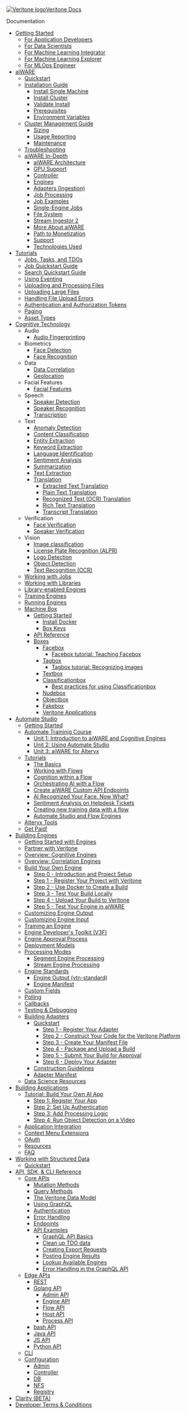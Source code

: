 <!-- markdownlint-disable no-inline-html first-line-h1 -->

<!-- Sidebar Logo -->

<style>
.sidebar ul li.active>a {
  color:#222;
  font-size: 18px;
}
.sidebar ul li a {
  font-size: 18px;
  height: 28px;
}
.sidebar {
    font-size: 12pt;
}

.app-sub-sidebar li:before {
    content: "";
    padding-right: 0px;
    float: left
}

</style>

<a href="/"><div class="logo hide-in-embed-mode"><img src="https://static.veritone.com/assets/favicon/favicon.ico" alt="Veritone logo"/><span class="logo-text">Veritone Docs<span></div></a>

<!-- Hide the logo in the embed mode and only show text -->
<div class="logo show-in-embed-mode"><span class="logo-text">Documentation<span></div>


- [Getting Started](/getting-started/)
    <!--- [For Beginners](/page-under-construction)-->
    - [For Application Developers](/getting-started/app-developer/)
    - [For Data Scientists](/getting-started/engine-developer/)
    - [For Machine Learning Integrator](/getting-started/ml-integrator/) <!-- remove or change to developer? -->
    - [For Machine Learning Explorer](/getting-started/ml-explorer/) <!-- remove? -->
    - [For MLOps Engineer](/getting-started/mlops/)
- [aiWARE](/aiware/)
  - [Quickstart](/aiware/install/aiware-anywhere-quickstart.md) 
  - [Installation Guide](/aiware/install/installation-guide-overview.md)  
    - [Install Single Machine](/aiware/install/install.md) <!-- installation guide overview --><!-- Single machine, small cluster, expanded cluster, should be part of the CLI -->
    - [Install Cluster](/aiware/install/cluster.md) <!-- everything you need to know -->
    - [Validate Install](/aiware/install/validate.md) <!-- move under installation -->
    - [Prerequisites](/aiware/install/prereq.md) <!-- split this page -->
    - [Environment Variables](/aiware/install/envs.md) <!-- move -->
  - [Cluster Management Guide](/aiware/install/manage.md) <!-- advanced steps, platform mgmt -->
    - [Sizing](/aiware/install/sizing.md)
    - [Usage Reporting](/aiware/install/usage.md)
    - [Maintenance](/aiware/troubleshooting/maintenance.md)
  - [Troubleshooting](/aiware/troubleshooting/)
  - [aiWARE In-Depth](/aiware/aiWARE-in-depth/) <!-- rewrite this section -->
    - [aiWARE Architecture](/aiware/aiWARE-in-depth/architecture-overview/)
    - [GPU Support](/aiware/aiWARE-in-depth/gpu-support.md)
    - [Controller](/aiware/aiWARE-in-depth/controller)
    - [Engines](/aiware/aiWARE-in-depth/engines)
    - [Adapters (Ingestion)](/developer/engines/adapters/)
    - [Job Processing](/aiware/aiWARE-in-depth/job-processing)
    - [Job Examples](/aiware/aiWARE-in-depth/job-examples)
    - [Single-Engine Jobs](/aiware/aiWARE-in-depth/single-engine-jobs)
    - [File System](/aiware/aiWARE-in-depth/file-system)
    - [Stream Ingestor 2](/aiware/aiWARE-in-depth/stream-ingestor)
    - [More About aiWARE](/aiware/aiware-features.md)
    - [Path to Monetization](/developer/engines/getting-started/path-to-monetization/)
    - [Support](/developer/engines/getting-started/support/)
    - [Technologies Used](/developer/engines/getting-started/technologies/)
- [Tutorials](/apis/tutorials/) <!-- distribute those tutorials to the appropriate sectioins; make this page a hub/toc for deep links into docs in other sections. -->
  - [Jobs, Tasks, and TDOs](/apis/jobs-tasks-tdos.md)
  - [Job Quickstart Guide](/apis/job-quickstart/)
  - [Search Quickstart Guide](/apis/search-quickstart/)
  - [Using Eventing](/apis/eventing/eventing.md)
  - [Uploading and Processing Files](/apis/tutorials/upload-and-process.md)
  - [Uploading Large Files](/apis/tutorials/uploading-large-files.md)
  - [Handling File Upload Errors](/apis/tutorials/file-upload-error-handling.md)
  - [Authentication and Authorization Tokens](/apis/tutorials/tokens.md)
  - [Paging](/apis/tutorials/paging.md)
  - [Asset Types](/apis/tutorials/asset-types.md)
- [Cognitive Technology](/cognitive-technology/) <!-- Maybe Cognitive Engines? -->
  - Audio <!-- These class pages need to be clickable and have a quick intro plus toc. Also, are we still using classes? maybe better just flatted the list of categories here -->
    - [Audio Fingerprinting](/developer/engines/cognitive/audio/audio-fingerprinting/)
  - Biometrics
    - [Face Detection](/developer/engines/cognitive/biometrics/face-detection/)
    - [Face Recognition](/developer/engines/cognitive/biometrics/face-recognition/)
  - Data
    - [Data Correlation](/developer/engines/cognitive/data/correlation/)
    - [Geolocation](/developer/engines/cognitive/data/geolocation/)
  - Facial Features
    - [Facial Features](/developer/engines/cognitive/facial-features/)
  - Speech
    - [Speaker Detection](/developer/engines/cognitive/speech/speaker-detection/)
    - [Speaker Recognition](/developer/engines/cognitive/speech/speaker-recognition/)
    - [Transcription](/developer/engines/cognitive/speech/transcription/)
  - Text
    - [Anomaly Detection](/developer/engines/cognitive/text/anomaly-detection/)
    - [Content Classification](/developer/engines/cognitive/text/content-classification/)
    - [Entity Extraction](/developer/engines/cognitive/text/entity-extraction/)
    - [Keyword Extraction](/developer/engines/cognitive/text/keyword-extraction/)
    - [Language Identification](/developer/engines/cognitive/text/language-identification/)
    - [Sentiment Analysis](/developer/engines/cognitive/text/sentiment/)
    - [Summarization](/developer/engines/cognitive/text/summarization/)
    - [Text Extraction](/developer/engines/cognitive/text/text-extraction/)
    - [Translation](/developer/engines/cognitive/text/translation/)
      - [Extracted Text Translation](/developer/engines/cognitive/text/translation/extracted-text/)
      - [Plain Text Translation](/developer/engines/cognitive/text/translation/plain-text/)
      - [Recognized Text (OCR) Translation](/developer/engines/cognitive/text/translation/recognized-text/)
      - [Rich Text Translation](/developer/engines/cognitive/text/translation/rich-text/)
      - [Transcript Translation](/developer/engines/cognitive/text/translation/transcript/)
  - Verification
    - [Face Verification](/developer/engines/cognitive/verification/face-verification/)
    - [Speaker Verification](/developer/engines/cognitive/verification/speaker-verification/)
  - Vision
    - [Image classification](/developer/engines/cognitive/vision/image-classification/)
    - [License Plate Recognition (ALPR)](/developer/engines/cognitive/vision/license-plate/)
    - [Logo Detection](/developer/engines/cognitive/vision/logo-detection/)
    - [Object Detection](/developer/engines/cognitive/vision/object-detection/)
    - [Text Recognition (OCR)](/developer/engines/cognitive/vision/text-recognition/)
  - [Working with Jobs](/quickstart/jobs/?id=working-with-jobs)
  - [Working with Libraries](/developer/libraries/)
  - [Library-enabled Engines](/developer/libraries/engines.md)
  - [Training Engines](/developer/libraries/training.md)
  - [Running Engines](/developer/libraries/running.md)
  - [Machine Box](/developer/machine-box/)
    - [Getting Started](/developer/machine-box/setup/)
      - [Install Docker](/developer/machine-box/setup/docker)
      - [Box Keys](/developer/machine-box/setup/box-key)
    - [API Reference](/developer/machine-box/api-guidelines)
    - [Boxes](/developer/machine-box/boxes/)
      - [Facebox](/developer/machine-box/boxes/facebox-overview)
        - [Facebox tutorial: Teaching Facebox](/developer/machine-box/boxes/teaching-facebox)
      - [Tagbox](/developer/machine-box/boxes/tagbox)
        - [Tagbox tutorial: Recognizing images](/developer/machine-box/boxes/tagbox/recognizing-images)
      - [Textbox](/developer/machine-box/boxes/textbox)
      - [Classificationbox](/developer/machine-box/boxes/classificationbox)
        - [Best practices for using Classificationbox](/developer/machine-box/boxes/classificationbox/best-practices)
      - [Nudebox](/developer/machine-box/boxes/nudebox)
      - [Objectbox](/developer/machine-box/boxes/objectbox)
      - [Fakebox](/developer/machine-box/boxes/fakebox)
      - [Veritone Applications](/apps/)
- [Automate Studio](/automate-studio/)
  - [Getting Started](/automate-studio/getting-started/README)
  - [Automate Traininig Course](/automate-studio/Training/intro-to-automate/unit-1.md) <!--/page-under-construction)-->
    - [Unit 1: Introduction to aiWARE and Cognitive Engines](/automate-studio/Training/intro-to-automate/unit-1.md) 
    - [Unit 2: Using Automate Studio](/automate-studio/Training/intro-to-automate/unit-2.md)
    - [Unit 3: aiWARE for Alteryx](/automate-studio/Training/intro-to-automate/unit-3.md)
  - [Tutorials](/automate-studio/tutorials/automate-tutorials)
    - [The Basics](/automate-studio/Training/crawl)
    - [Working with Flows](/automate-studio/Training/walk/README.md)
    - [Cognition within a Flow](/automate-studio/Training/run/run)
    - [Orchestrating AI with a Flow](/automate-studio/tutorials/orchestrating-ai.md)
    - [Create aiWARE Custom API Endpoints](/automate-studio/tutorials/your-ai-flow.md)
    - [AI Recognized Your Face. Now What?](/automate-studio/tutorials/ai-recognized-your-face.md)
    - [Sentiment Analysis on Helpdesk Tickets](/automate-studio/tutorials/sentiment-analysis.md)
    - [Creating new training data with a flow](/automate-studio/tutorials/automate-tutorial-6-flow-face-libraries.md)
    - [Automate Studio and Flow Engines](/automate-studio/tutorials/automate-tutorial-7-flow-engines.md)
  - [Alteryx Tools](/automate-studio/alteryx/)
  - [Get Paid!](/automate-studio/flow-bounties/README)
- [Building Engines](/developer/engines/)
  - [Getting Started with Engines](/developer/engines/getting-started/)
  - [Partner with Veritone](/developer/benefits.md)
  - [Overview: Cognitive Engines](/developer/engines/cognitive/)
  - [Overview: Correlation Engines](/developer/engines/correlation/)
  - [Build Your Own Engine](/developer/engines/tutorial/)
    - [Step 0 - Introduction and Project Setup](/developer/engines/tutorial/)
    - [Step 1 - Register Your Project with Veritone](/developer/engines/tutorial/engine-tutorial-step-1.md)
    - [Step 2 - Use Docker to Create a Build](/developer/engines/tutorial/engine-tutorial-step-2.md)
    - [Step 3 - Test Your Build Locally](/developer/engines/tutorial/engine-tutorial-step-3.md)
    - [Step 4 - Upload Your Build to Veritone](/developer/engines/tutorial/engine-tutorial-step-4.md)
    - [Step 5 - Test Your Engine in aiWARE](/developer/engines/tutorial/engine-tutorial-step-5.md)
  - [Customizing Engine Output](/developer/engines/tutorial/customizing-engine-output.md)
  - [Customizing Engine Input](/developer/engines/tutorial/engine-custom-fields)
  - [Training an Engine](/developer/engines/tutorial/engine-training-tutorial)
  - [Engine Developer's Toolkit (V3F)](/developer/edge/engines)
  - [Engine Approval Process](/developer/engines/approval/)
  - [Deployment Models](/developer/engines/deployment-model/)
  - [Processing Modes](/developer/engines/processing-modes/)
    - [Segment Engine Processing](/developer/engines/processing-modes/segment-processing/)
    - [Stream Engine Processing](/developer/engines/processing-modes/stream-processing/)
  - [Engine Standards](/developer/engines/standards/)
    - [Engine Output (vtn-standard)](/developer/engines/standards/engine-output/)
    - [Engine Manifest](/developer/engines/standards/engine-manifest/)
  - [Custom Fields](/developer/engines/custom-fields/)
  - [Polling](/developer/engines/polling/)
  - [Callbacks](/developer/engines/callbacks/)
  - [Testing & Debugging](/developer/engines/testing-and-debugging/)
  - [Building Adapters](/developer/adapters/)
    - [Quickstart](/developer/adapters/quick-start/)
      - [Step 1 - Register Your Adapter](/developer/adapters/quick-start/step-1.md)
      - [Step 2 - Construct Your Code for the Veritone Platform](/developer/adapters/quick-start/step-2.md)
      - [Step 3 - Create Your Manifest File](/developer/adapters/quick-start/step-3.md)
      - [Step 4 - Package and Upload a Build](/developer/adapters/quick-start/step-4.md)
      - [Step 5 - Submit Your Build for Approval](/developer/adapters/quick-start/step-5.md)
      - [Step 6 - Deploy Your Adapter](/developer/adapters/quick-start/step-6.md)
    - [Construction Guidelines](/developer/adapters/guidelines.md)
    - [Adapter Manifest](/developer/adapters/manifest.md)
  - [Data Science Resources](/developer/resources/)
- [Building Applications](/developer/applications/)
  - [Tutorial: Build Your Own AI App](/developer/applications/app-tutorial/)
    - [Step 1: Register Your App](/developer/applications/app-tutorial/app-tutorial-step-1.md)
    - [Step 2: Set Up Authentication](/developer/applications/app-tutorial/app-tutorial-step-2.md)
    - [Step 3: Add Processing Logic](/developer/applications/app-tutorial/app-tutorial-step-3.md)
    - [Step 4: Run Object Detection on a Video](/developer/applications/app-tutorial/app-tutorial-step-4.md)
  - [Application Integration](/developer/applications/integration/)
  - [Context Menu Extensions](/developer/applications/context-menu-extensions.md)
  - [OAuth](/developer/applications/oauth.md)
  - [Resources](/developer/applications/resources.md)
  - [FAQ](/developer/applications/faq.md)
- [Working with Structured Data](/developer/data/)
  - [Quickstart](/developer/data/quick-start/)
- [API, SDK, & CLI Reference](/apis/using-graphql.md)
  - [Core APIs](/apis/using-graphql.md)
    - [Mutation Methods](/apis/reference/mutation/)
    - [Query Methods](/apis/reference/query/)
    - [The Veritone Data Model](/apis/data-model.md)
    - [Using GraphQL](/apis/using-graphql.md)
    - [Authentication](/apis/authentication.md)
    - [Error Handling](/apis/error-codes.md)
    - [Endpoints](/apis/endpoints/)
    - [API Examples](/apis/examples)
      - [GraphQL API Basics](/apis/tutorials/graphql-basics.md)
      - [Clean up TDO data](/apis/tutorials/cleanup-tdo.md)
      - [Creating Export Requests](/apis/tutorials/create-export-request/)
      - [Posting Engine Results](/apis/tutorials/engine-results.md)
      - [Lookup Available Engines](/apis/tutorials/get-engines.md)
      - [Error Handling in the GraphQL API](/apis/tutorials/graphql-error-handling.md)
  - [Edge APIs](/api/md/docs-md/README.md) <!--/page-under-construction)-->
    - [REST](/api/md/docs-md/README.md)
    - [Golang API](/api/golang/README.md)
      - [Admin API](/api/golang/docs/AdminApi.md)
      - [Engine API](/api/golang/docs/EngineApi.md)
      - [Flow API](/api/golang/docs/FlowApi.md)
      - [Host API](/api/golang/docs/HostApi.md)
      - [Process API](/api/golang/docs/ProcessApi.md)
    - [bash API](/api/bash/README.md)
    - [Java API](/api/java/README.md)
    - [JS API](/api/js/README.md)
    - [Python API](/api/python/README.md)
  - [CLI](/cli/aiware-agent.md)
  - [Configuration](/config/admin.md) <!--/page-under-construction)-->
    - [Admin](/config/admin.md)
    - [Controller](/config/controller.md)
    - [DB](/config/db.md)
    - [NFS](/config/nfs.md)
    - [Registry](/config/registry.md)
- [Clarity (BETA)](/benchmark/)
- [Developer Terms & Conditions](/terms-and-conditions)

